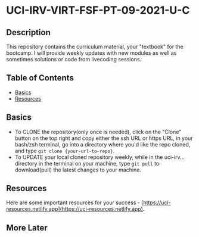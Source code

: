 # UCI-IRV-VIRT-FSF-PT-09-2021-U-C

## Description
This repository contains the curriculum material, your "textbook" for the bootcamp. I will provide weekly updates with new modules as well as sometimes solutions or code from livecoding sessions.

## Table of Contents
- [Basics](#basics)
- [Resources](#resources)

## Basics
- To CLONE the repository(only once is needed), click on the "Clone" button on the top right and copy either the ssh URL or https URL, in your bash/zsh terminal, go into a directory where you'd like the repo cloned, and type ```git clone {your-url-to-repo}```.
- To UPDATE your local cloned repository weekly, while in the uci-irv... directory in the terminal on your machine, type ```git pull``` to download(pull) the latest changes to your machine.

## Resources
Here are some important resources for your success - [https://uci-resources.netlify.app](https://uci-resources.netlify.app).

## More Later
